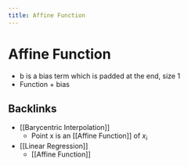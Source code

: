 ```yaml
---
title: Affine Function
---
```


# Affine Function
- b is a bias term which is padded at the end, size 1
- Function + bias



## Backlinks
* [[Barycentric Interpolation]]
	* Point x is an [[Affine Function]] of $x_i$ 
* [[Linear Regression]]
	* [[Affine Function]]

